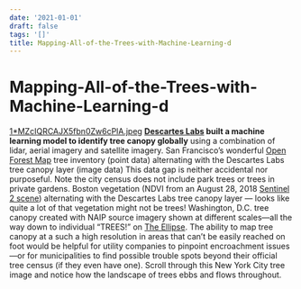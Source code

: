 ```yaml
---
date: '2021-01-01'
draft: false
tags: '[]'
title: Mapping-All-of-the-Trees-with-Machine-Learning-d
---
```


# Mapping-All-of-the-Trees-with-Machine-Learning-d

[1*MZcIQRCAJX5fbn0Zw6cPlA.jpeg](Mapping%20All%20of%20the%20Trees%20with%20Machine%20Learning%20-%20d%20b1278e65ef0743caa067337c00fd9604/1MZcIQRCAJX5fbn0Zw6cPlA.jpeg)
**[Descartes Labs](https://www.descarteslabs.com/) built a machine learning model to identify tree canopy globally** using a combination of lidar, aerial imagery and satellite imagery.
San Francisco’s wonderful [Open Forest Map](https://www.opentreemap.org/urbanforestmap/map/) tree inventory (point data) alternating with the Descartes Labs tree canopy layer (image data)
This data gap is neither accidental nor purposeful.
Note the city census does not include park trees or trees in private gardens.
Boston vegetation (NDVI from an August 28, 2018 [Sentinel 2 scene](https://apps.sentinel-hub.com/eo-browser/?lat=42.34782&lng=-71.06859&zoom=14&time=2018-08-28&preset=3_NDVI&datasource=Sentinel-2%20L1C)) alternating with the Descartes Labs tree canopy layer — looks like quite a lot of that vegetation might not be trees!
Washington, D.C. tree canopy created with NAIP source imagery shown at different scales—all the way down to individual “TREES!” on [The Ellipse](https://en.wikipedia.org/wiki/The_Ellipse).
The ability to map tree canopy at a such a high resolution in areas that can’t be easily reached on foot would be helpful for utility companies to pinpoint encroachment issues—or for municipalities to find possible trouble spots beyond their official tree census (if they even have one).
Scroll through this New York City tree image and notice how the landscape of trees ebbs and flows throughout.
